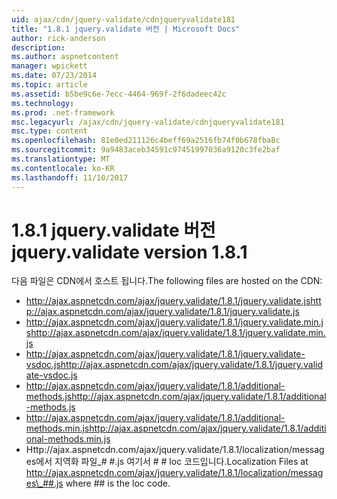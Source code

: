 ```yaml
---
uid: ajax/cdn/jquery-validate/cdnjqueryvalidate181
title: "1.8.1 jquery.validate 버전 | Microsoft Docs"
author: rick-anderson
description: 
ms.author: aspnetcontent
manager: wpickett
ms.date: 07/23/2014
ms.topic: article
ms.assetid: b5be9c6e-7ecc-4464-969f-2f6dadeec42c
ms.technology: 
ms.prod: .net-framework
msc.legacyurl: /ajax/cdn/jquery-validate/cdnjqueryvalidate181
msc.type: content
ms.openlocfilehash: 81e0ed211126c4beff69a2516fb74f0b678fba8c
ms.sourcegitcommit: 9a9483aceb34591c97451997036a9120c3fe2baf
ms.translationtype: MT
ms.contentlocale: ko-KR
ms.lasthandoff: 11/10/2017
---
```

<a name="jqueryvalidate-version-181"></a><span data-ttu-id="7d0cb-102">1.8.1 jquery.validate 버전</span><span class="sxs-lookup"><span data-stu-id="7d0cb-102">jquery.validate version 1.8.1</span></span>
====================
<span data-ttu-id="7d0cb-103">다음 파일은 CDN에서 호스트 됩니다.</span><span class="sxs-lookup"><span data-stu-id="7d0cb-103">The following files are hosted on the CDN:</span></span>

- <span data-ttu-id="7d0cb-104">http://ajax.aspnetcdn.com/ajax/jquery.validate/1.8.1/jquery.validate.js</span><span class="sxs-lookup"><span data-stu-id="7d0cb-104">http://ajax.aspnetcdn.com/ajax/jquery.validate/1.8.1/jquery.validate.js</span></span>
- <span data-ttu-id="7d0cb-105">http://ajax.aspnetcdn.com/ajax/jquery.validate/1.8.1/jquery.validate.min.js</span><span class="sxs-lookup"><span data-stu-id="7d0cb-105">http://ajax.aspnetcdn.com/ajax/jquery.validate/1.8.1/jquery.validate.min.js</span></span>
- <span data-ttu-id="7d0cb-106">http://ajax.aspnetcdn.com/ajax/jquery.validate/1.8.1/jquery.validate-vsdoc.js</span><span class="sxs-lookup"><span data-stu-id="7d0cb-106">http://ajax.aspnetcdn.com/ajax/jquery.validate/1.8.1/jquery.validate-vsdoc.js</span></span>
- <span data-ttu-id="7d0cb-107">http://ajax.aspnetcdn.com/ajax/jquery.validate/1.8.1/additional-methods.js</span><span class="sxs-lookup"><span data-stu-id="7d0cb-107">http://ajax.aspnetcdn.com/ajax/jquery.validate/1.8.1/additional-methods.js</span></span>
- <span data-ttu-id="7d0cb-108">http://ajax.aspnetcdn.com/ajax/jquery.validate/1.8.1/additional-methods.min.js</span><span class="sxs-lookup"><span data-stu-id="7d0cb-108">http://ajax.aspnetcdn.com/ajax/jquery.validate/1.8.1/additional-methods.min.js</span></span>
- <span data-ttu-id="7d0cb-109">Http://ajax.aspnetcdn.com/ajax/jquery.validate/1.8.1/localization/messages에서 지역화 파일\_# #.js 여기서 # # loc 코드입니다.</span><span class="sxs-lookup"><span data-stu-id="7d0cb-109">Localization Files at http://ajax.aspnetcdn.com/ajax/jquery.validate/1.8.1/localization/messages\_##.js where ## is the loc code.</span></span>
